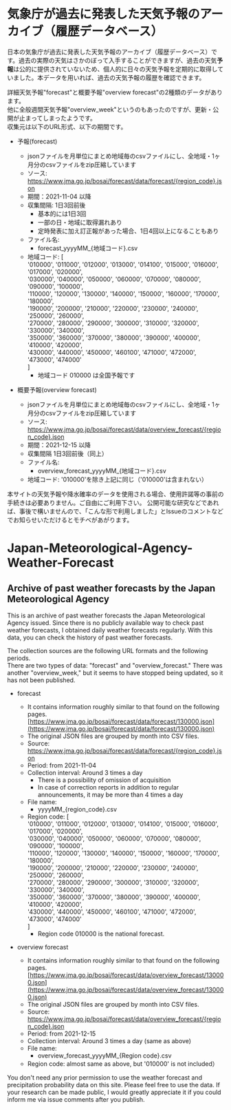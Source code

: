# 気象庁が過去に発表した天気予報のアーカイブ（履歴データベース）  
日本の気象庁が過去に発表した天気予報のアーカイブ（履歴データベース）です。過去の実際の天気はさかのぼって入手することができますが、過去の天気**予報**は公的に提供されていないため、個人的に日々の天気予報を定期的に取得していました。本データを用いれば、過去の天気予報の履歴を確認できます。

詳細天気予報"forecast"と概要予報"overview forecast"の2種類のデータがあります。  
他に全般週間天気予報"overview_week"というのもあったのですが、更新・公開が止まってしまったようです。  
収集元は以下のURL形式、以下の期間です。  

- 予報(forecast)  
  - jsonファイルを月単位にまとめ地域毎のcsvファイルにし、全地域・1ヶ月分のcsvファイルをzip圧縮しています  
  - ソース: https://www.jma.go.jp/bosai/forecast/data/forecast/{region_code}.json  
  - 期間：2021-11-04 以降
  - 収集間隔: 1日3回前後
    - 基本的には1日3回
    - 一部の日・地域に取得漏れあり
    - 定時発表に加え訂正報があった場合、1日4回以上になることもあり   
  - ファイル名:    
    - forecast_yyyyMM_{地域コード}.csv  
  - 地域コード: [  
                '010000',
                '011000', '012000', '013000', '014100', '015000', '016000', '017000', '020000',   
                '030000', '040000', '050000', '060000', '070000', '080000', '090000', '100000',  
                '110000', '120000', '130000', '140000', '150000', '160000', '170000', '180000',  
                '190000', '200000', '210000', '220000', '230000', '240000', '250000', '260000',  
                '270000', '280000', '290000', '300000', '310000', '320000', '330000', '340000',  
                '350000', '360000', '370000', '380000', '390000', '400000', '410000', '420000',  
                '430000', '440000', '450000', '460100', '471000', '472000', '473000', '474000'  
                ]  
    - 地域コード 010000 は全国予報です
   
- 概要予報(overview forecast)  
  - jsonファイルを月単位にまとめ地域毎のcsvファイルにし、全地域・1ヶ月分のcsvファイルをzip圧縮しています  
  - ソース: https://www.jma.go.jp/bosai/forecast/data/overview_forecast/{region_code}.json  
  - 期間：2021-12-15 以降
  - 収集間隔 1日3回前後（同上）   
  - ファイル名:    
    - overview_forecast_yyyyMM_{地域コード}.csv  
  - 地域コード: '010000'を除き上記に同じ（'010000'は含まれない）

本サイトの天気予報や降水確率のデータを使用される場合、使用許諾等の事前の手続きは必要ありません。ご自由にご利用下さい。
公開可能な研究などであれば、事後で構いませんので、「こんな形で利用しました」とIssueのコメントなどでお知らせいただけるとモチベがあがります。

# Japan-Meteorological-Agency-Weather-Forecast
## Archive of past weather forecasts by the Japan Meteorological Agency  
This is an archive of past weather forecasts the Japan Meteorological Agency issued. Since there is no publicly available way to check past weather forecasts, I obtained daily weather forecasts regularly. With this data, you can check the history of past weather forecasts.

The collection sources are the following URL formats and the following periods.  
There are two types of data: "forecast" and "overview_forecast."
There was another "overview_week," but it seems to have stopped being updated, so it has not been published.

- forecast
  - It contains information roughly similar to that found on the following pages.
    [https://www.jma.go.jp/bosai/forecast/data/forecast/130000.json](https://www.jma.go.jp/bosai/forecast/data/forecast/130000.json)
  - The original JSON files are grouped by month into CSV files.
  - Source: https://www.jma.go.jp/bosai/forecast/data/forecast/{region_code}.json
  - Period: from 2021-11-04
  - Collection interval: Around 3 times a day
    - There is a possibility of omission of acquisition
    - In case of correction reports in addition to regular announcements, it may be more than 4 times a day
  - File name:
    - yyyyMM_{region_code}.csv
  - Region code: [  
                '010000',
                '011000', '012000', '013000', '014100', '015000', '016000', '017000', '020000',   
                '030000', '040000', '050000', '060000', '070000', '080000', '090000', '100000',  
                '110000', '120000', '130000', '140000', '150000', '160000', '170000', '180000',  
                '190000', '200000', '210000', '220000', '230000', '240000', '250000', '260000',  
                '270000', '280000', '290000', '300000', '310000', '320000', '330000', '340000',  
                '350000', '360000', '370000', '380000', '390000', '400000', '410000', '420000',  
                '430000', '440000', '450000', '460100', '471000', '472000', '473000', '474000'  
                ]  
    - Region code 010000 is the national forecast.  

- overview forecast
  - It contains information roughly similar to that found on the following pages.  
    [https://www.jma.go.jp/bosai/forecast/data/overview_forecast/130000.json](https://www.jma.go.jp/bosai/forecast/data/overview_forecast/130000.json)  
  - The original JSON files are grouped by month into CSV files.  
  - Source: https://www.jma.go.jp/bosai/forecast/data/overview_forecast/{region_code}.json  
  - Period: from 2021-12-15  
  - Collection interval: Around 3 times a day (same as above)   
  - File name:  
    - overview_forecast_yyyyMM_{Region code}.csv  
  - Region code: almost same as above, but '010000' is not included）

You don't need any prior permission to use the weather forecast and precipitation probability data on this site. Please feel free to use the data. 
If your research can be made public, I would greatly appreciate it if you could inform me via issue comments after you publish.

